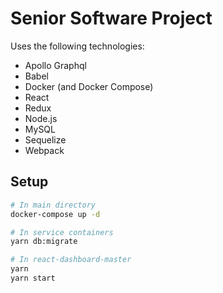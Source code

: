 # Senior Software Project

Uses the following technologies:

- Apollo Graphql
- Babel
- Docker (and Docker Compose)
- React
- Redux
- Node.js
- MySQL
- Sequelize
- Webpack

## Setup

```sh
# In main directory
docker-compose up -d

# In service containers
yarn db:migrate

# In react-dashboard-master
yarn
yarn start
```
